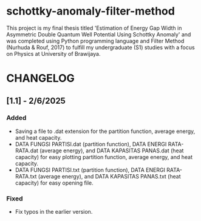 # schottky-anomaly-filter-method
This project is my final thesis titled 'Estimation of Energy Gap Width in Asymmetric Double Quantum Well Potential Using Schottky Anomaly' and was completed using Python programming language and Filter Method (Nurhuda &amp; Rouf, 2017) to fulfill my undergraduate (S1) studies with a focus on Physics at University of Brawijaya.

# CHANGELOG

## [1.1] - 2/6/2025

### Added
- Saving a file to .dat extension for the partition function, average energy, and heat capacity.
- DATA FUNGSI PARTISI.dat (partition function), DATA ENERGI RATA-RATA.dat (average energy), and DATA KAPASITAS PANAS.dat (heat capacity) for easy plotting partition function, average energy, and heat capacity.
- DATA FUNGSI PARTISI.txt (partition function), DATA ENERGI RATA-RATA.txt (average energy), and DATA KAPASITAS PANAS.txt (heat capacity) for easy opening file.

### Fixed
- Fix typos in the earlier version.
